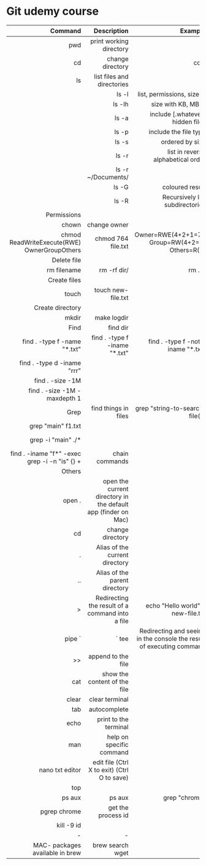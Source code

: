 Git udemy course
=================

|Command|Description|Example ||
|---:|---:|---:|----:|
|pwd|  print working directory  |-|-|
|cd|change directory| cd ..| cd ~ == cd /Users/myaccount|
|ls| list files and directories| ||
||ls -l | list, permissions, size, ..|
||ls -lh | size with KB, MB, ..|
||ls -a | include [.whatever] hidden files|
||ls -p | include the file type | |
||ls -s | ordered by size | |
||ls -r | list in reverse alphabetical order|  |
||ls -r ~/Documents/ |   | |
||ls -G | coloured result   | |
||ls -R | Recursively list subdirectories  | |
|Permissions||||
|chown  |change owner|||
|chmod  ReadWriteExecute(RWE) OwnerGroupOthers|chmod 764 file.txt|Owner=RWE(4+2+1=7), Group=RW(4+2=6) Others=R(4)||
|Delete file||||
|rm filename|rm -rf dir/|rm ./*||
|Create files||||
|touch |touch new-file.txt| |
|Create directory||||
|mkdir| make logdir| ||
|Find|find dir|||
|find . -type f -name "*.txt"|find . -type f -iname "*.txt"|find . -type f -not -iname "*.txt"| -i == ignore case sensitive|
|find . -type d -iname "rrr"| ||
|find . -size -1M| ||
|find . -size -1M -maxdepth 1| ||
|Grep| find things in files |grep "string-to-search" file(s)||
|grep "main" f1.txt| |||
|grep -i "main" ./* | ||-i == ignore case sensitive|
|find . -iname "f*" -exec grep -i -n "is" {} +|chain commands|||
|Others||||
|open . | open the current directory in the default app (finder on Mac)  | |
|cd| change directory|  |
|.| Alias of the current directory| |
|..| Alias of the parent directory| |
|>|  Redirecting the result of a command into a file  |echo "Hello world" > new-file.txt |
| pipe `|` tee  |  Redirecting and seeing in the console the result of executing command  |echo "Hello wporld" | tee new-file.txt |
|>>| append to the file | |
|cat| show the content of the file| |
|clear|clear terminal| |
|tab|autocomplete| ||
|echo |print to the terminal| |
|man | help on specific command| |
|nano txt editor| edit file (Ctrl X to exit) (Ctrl O to save)|||
|top||||
|ps aux| ps aux | grep "chrome"|||
|pgrep chrome| get the process id||
|kill -9 id ||||
|-|-|-|
|MAC- packages available in brew| brew search wget| |
